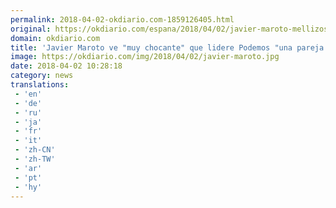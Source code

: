 ```yaml
---
permalink: 2018-04-02-okdiario.com-1859126405.html
original: https://okdiario.com/espana/2018/04/02/javier-maroto-mellizos-irene-montero-pablo-iglesias-podemos-2052069
domain: okdiario.com
title: 'Javier Maroto ve "muy chocante" que lidere Podemos "una pareja tan pareja como que van a tener dos hijos"'
image: https://okdiario.com/img/2018/04/02/javier-maroto.jpg
date: 2018-04-02 10:28:18
category: news
translations: 
 - 'en'
 - 'de'
 - 'ru'
 - 'ja'
 - 'fr'
 - 'it'
 - 'zh-CN'
 - 'zh-TW'
 - 'ar'
 - 'pt'
 - 'hy'
---
```


